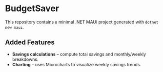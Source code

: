 # BudgetSaver

This repository contains a minimal .NET MAUI project generated with `dotnet new maui`.

## Added Features

- **Savings calculations** – compute total savings and monthly/weekly breakdowns.
- **Charting** – uses Microcharts to visualize weekly savings trends.
